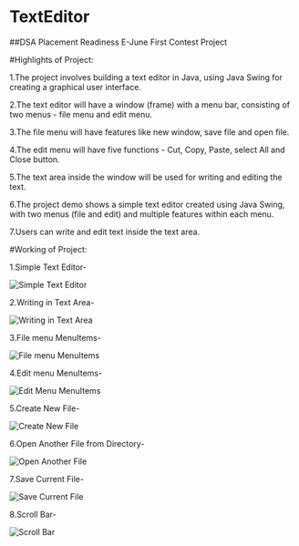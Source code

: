 # TextEditor
##DSA Placement Readiness E-June First Contest Project

#Highlights of Project:

1.The project involves building a text editor in Java, using Java Swing for creating a graphical user interface.

2.The text editor will have a window (frame) with a menu bar, consisting of two menus - file menu and edit menu.

3.The file menu will have features like new window, save file and open file.

4.The edit menu will have five functions - Cut, Copy, Paste, select All and Close button.

5.The text area inside the window will be used for writing and editing the text.

6.The project demo shows a simple text editor created using Java Swing, with two menus (file and edit) and multiple features within each menu.

7.Users can write and edit text inside the text area.


#Working of Project:

1.Simple Text Editor-

![Simple Text Editor](https://github.com/ayanahmad01/TextEditor/assets/136154821/0a80bacf-d110-47ab-ad56-4a29402b70f7)

2.Writing in Text Area-

![Writing in Text Area](https://github.com/ayanahmad01/TextEditor/assets/136154821/ff5da3e2-e678-4e80-8d60-c642b4b761f8)

3.File menu MenuItems-

![File menu MenuItems](https://github.com/ayanahmad01/TextEditor/assets/136154821/9a470b67-0253-43ac-878d-e1232e49c852)

4.Edit menu MenuItems-

![Edit Menu MenuItems](https://github.com/ayanahmad01/TextEditor/assets/136154821/ba878ba0-aef0-4606-bfcf-b60cb0bac43d)

5.Create New File-

![Create New File](https://github.com/ayanahmad01/TextEditor/assets/136154821/80e5fa78-aebb-4ab9-854a-66bdb5423815)

6.Open Another File from Directory-

![Open Another File](https://github.com/ayanahmad01/TextEditor/assets/136154821/4a460a7b-8c5e-4139-b9dd-80371257d479)

7.Save Current File-

![Save Current File](https://github.com/ayanahmad01/TextEditor/assets/136154821/df5635c7-d57c-4c1e-945c-fbffa9b5c092)

8.Scroll Bar-

![Scroll Bar](https://github.com/ayanahmad01/TextEditor/assets/136154821/d9c921e4-8b20-48ab-99fc-fa2528acceee)
